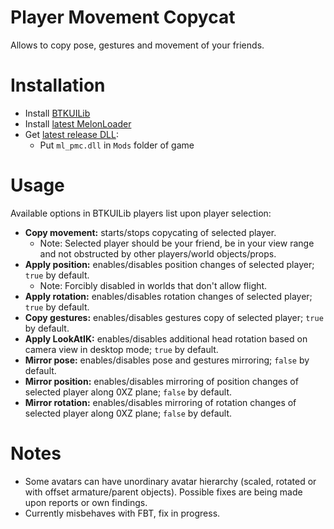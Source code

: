 # Player Movement Copycat
Allows to copy pose, gestures and movement of your friends.

# Installation
* Install [BTKUILib](https://github.com/BTK-Development/BTKUILib)
* Install [latest MelonLoader](https://github.com/LavaGang/MelonLoader)
* Get [latest release DLL](../../../releases/latest):
  * Put `ml_pmc.dll` in `Mods` folder of game
  
# Usage
Available options in BTKUILib players list upon player selection:
* **Copy movement:** starts/stops copycating of selected player.
  * Note: Selected player should be your friend, be in your view range and not obstructed by other players/world objects/props.
* **Apply position:** enables/disables position changes of selected player; `true` by default.
  * Note: Forcibly disabled in worlds that don't allow flight.
* **Apply rotation:** enables/disables rotation changes of selected player; `true` by default.
* **Copy gestures:** enables/disables gestures copy of selected player; `true` by default.
* **Apply LookAtIK:** enables/disables additional head rotation based on camera view in desktop mode; `true` by default.
* **Mirror pose:** enables/disables pose and gestures mirroring; `false` by default.
* **Mirror position:** enables/disables mirroring of position changes of selected player along 0XZ plane; `false` by default.
* **Mirror rotation:** enables/disables mirroring of rotation changes of selected player along 0XZ plane; `false` by default.

# Notes
* Some avatars can have unordinary avatar hierarchy (scaled, rotated or with offset armature/parent objects). Possible fixes are being made upon reports or own findings.
* Currently misbehaves with FBT, fix in progress.

